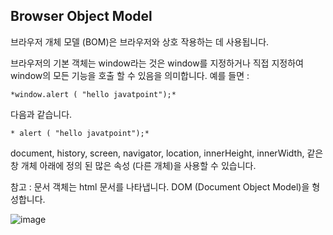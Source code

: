 


## Browser Object Model

브라우저 개체 모델 (BOM)은 브라우저와 상호 작용하는 데 사용됩니다.

브라우저의 기본 객체는 window라는 것은 window를 지정하거나 직접 지정하여 window의 모든 기능을 호출 할 수 있음을 의미합니다. 예를 들면 :

	*window.alert ( "hello javatpoint");*
다음과 같습니다.

	* alert ( "hello javatpoint");*
document, history, screen, navigator, location, innerHeight, innerWidth, 같은 창 개체 아래에 정의 된 많은 속성 (다른 개체)을 사용할 수 있습니다.

참고 : 문서 객체는 html 문서를 나타냅니다. DOM (Document Object Model)을 형성합니다.

![image](https://user-images.githubusercontent.com/52963259/122161397-9b4acf00-ceac-11eb-891b-a9b365d2d511.png)


